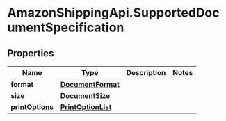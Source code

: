 # AmazonShippingApi.SupportedDocumentSpecification

## Properties
Name | Type | Description | Notes
------------ | ------------- | ------------- | -------------
**format** | [**DocumentFormat**](DocumentFormat.md) |  | 
**size** | [**DocumentSize**](DocumentSize.md) |  | 
**printOptions** | [**PrintOptionList**](PrintOptionList.md) |  | 


